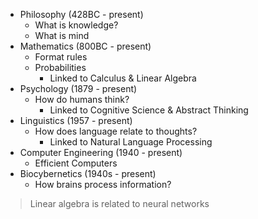- Philosophy (428BC - present)
	- What is knowledge?
	- What is mind
- Mathematics (800BC - present)
	- Format rules
	- Probabilities
		- Linked to Calculus & Linear Algebra
- Psychology (1879 - present)
	- How do humans think?
		- Linked to Cognitive Science & Abstract Thinking
- Linguistics (1957 - present)
	- How does language relate to thoughts?
		- Linked to Natural Language Processing
- Computer Engineering (1940 - present)
	- Efficient Computers
- Biocybernetics (1940s - present)
	- How brains process information?
>Linear algebra is related to neural networks
